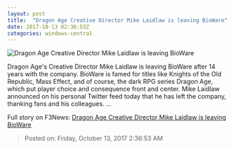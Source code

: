 ```yaml
---
layout: post
title:  "Dragon Age Creative Director Mike Laidlaw is leaving BioWare"
date: 2017-10-13 02:36:53Z
categories: windows-central
---
```


![Dragon Age Creative Director Mike Laidlaw is leaving BioWare](https://www.windowscentral.com/sites/wpcentral.com/files/styles/large/public/field/image/2015/12/dragon-age-inquisition.jpg?itok=I4uQr8JU)

Dragon Age's Creative Director Mike Laidlaw is leaving BioWare after 14 years with the company. BioWare is famed for titles like Knights of the Old Republic, Mass Effect, and of course, the dark RPG series Dragon Age, which put player choice and consequence front and center. Mike Laidlaw announced on his personal Twitter feed today that he has left the company, thanking fans and his colleagues. ...


Full story on F3News: [Dragon Age Creative Director Mike Laidlaw is leaving BioWare](http://www.f3nws.com/n/sSQxtD)

> Posted on: Friday, October 13, 2017 2:36:53 AM
